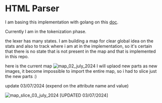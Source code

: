 # HTML Parser

I am basing this implementation with golang on this [doc](https://www.w3.org/TR/2011/WD-html5-20110113/parsing.html). 

Currently I am in the tokenization phase. 

the lexer has many states. I am building a map for clear global idea on the stats and also to track where i am at in the implementation, so it's certain that there is no state that is not present in the map and that is implemented in this repo.

here is the current map 
![map_02_july_2024](.resources/imgs/htmlparser_02_Juli_2024.png)
I will uplaod new parts as new images, it become impossible to import the entire map, so i had to slice just the new parts :) 

update 03/07/2024 (expend on the attribute name and value)

![map_slice_03_july_2024](.resources/imgs/htmlparser_03_Juli_2024)
[UPDATED 03/07/2024]
